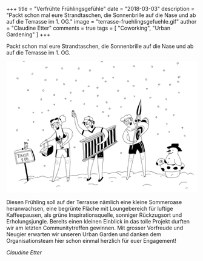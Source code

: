 +++
title = "Verfrühte Frühlingsgefühle"
date = "2018-03-03"
description = "Packt schon mal eure Strandtaschen, die Sonnenbrille auf die Nase und ab auf die Terrasse im 1. OG."
image = "terrasse-fruehlingsgefuehle.gif"
author = "Claudine Etter"
comments = true
tags = [ "Coworking", "Urban Gardening" ]
+++

<div class="lead">
Packt schon mal eure Strandtaschen, die Sonnenbrille auf die Nase und ab auf die Terrasse im 1. OG.
</div>

![Effinger Terrasse](terrasse-fruehlingsgefuehle.gif)

Diesen Frühling soll auf der Terrasse nämlich eine kleine Sommeroase heranwachsen, eine begrünte Fläche mit Loungebereich für luftige Kaffeepausen, als grüne Inspirationsquelle, sonniger Rückzugsort und Erholungsjungle. Bereits einen kleinen Einblick in das tolle Projekt durften wir am letzten Communitytreffen gewinnen. Mit grosser Vorfreude und Neugier erwarten wir unseren Urban Garden und danken dem Organisationsteam hier schon einmal herzlich für euer Engagement!

*Claudine Etter*
